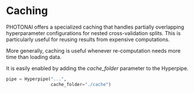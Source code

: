 <h1>Caching</h1>
PHOTONAI offers a specialized caching that handles partially overlapping hyperparameter configurations 
for nested cross-validation splits. This is particularly useful for reusing results from expensive computations. 

More generally, caching is useful whenever re-computation needs more time than loading data. 

It is easily enabled by adding the _cache_folder_ parameter to the Hyperpipe.

```python
pipe = Hyperpipe("...",
                 cache_folder="./cache")
```